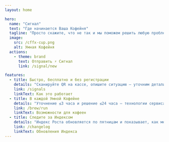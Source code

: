 ```yaml
---
layout: home

hero:
  name: "Сигнал"
  text: "Где начинается Ваша Кофейня"
  tagline: "Просто скажите, что не так и мы поможем решить любую проблему"
  image:
    src: /cffx-cup.png
    alt: Умная Кофейня
  actions:
    - theme: brand
      text: Отправить ⚡ Сигнал
      link: /signal/new

features:
  - title: Быстро, бесплатно и без регистрации
    details: "Сканируйте QR на кассе, опишите ситуацию — уточним детали и вернемся с результатом в чате."
    link: /signals
    linkText: Как это работает
  - title: В каждой Умной Кофейне
    details: "Уточнение ≤3 часа и решение ≤24 часа — технологии сервиса, которые становятся новым стандартом для кофеен города."
    link: /brew/run
    linkText: Возможности для кофеен
  - title: Следите за Индексом
    details: "Индекс Роста обновляется по пятницам и показывает, как меняются кофейни: новые открытия рядом, сдвиги на рынке и эффект от ваших сигналов."
    link: /changelog
    linkText: Обновления Индекса
---
```

